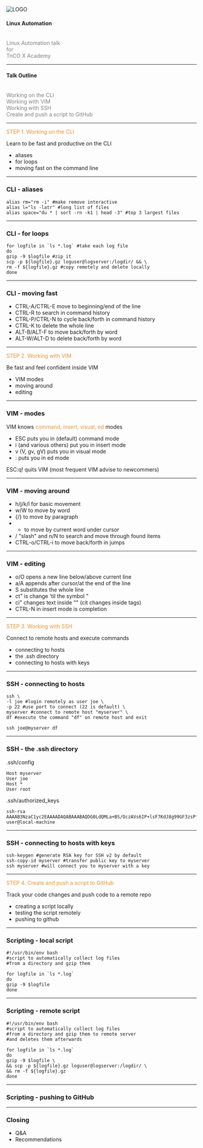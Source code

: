![LOGO](https://www.telenor.me/media/Korporativne%20stranice/Logo/telenor_horizontalni.jpg)

#### Linux Automation
<br>
<span style="color:gray">Linux Automation talk</span>
<br>
<span style="color:gray">for</span>
<br>
<span style="color:gray">TnCO X Academy</span>

---

#### Talk Outline
<br>
<span style="color:gray">Working on the CLI</span>
<br>
<span style="color:gray">Working with VIM</span>
<br>
<span style="color:gray">Working with SSH</span>
<br>
<span style="color:gray">Create and push a script to GitHub</span>

---

<span style="color: #e49436">STEP 1. Working on the CLI</span>

Learn to be fast and productive on the CLI

- aliases
- for loops
- moving fast on the command line

---

### CLI - aliases

```
alias rm="rm -i" #make remove interactive
alias l="ls -latr" #long list of files
alias space="du * | sort -rn -k1 | head -3" #top 3 largest files
```

---

### CLI - for loops

```
for logfile in `ls *.log` #take each log file
do
gzip -9 $logfile #zip it
scp -p ${logfile}.gz loguser@logserver:/logdir/ && \
rm -f ${logfile}.gz #copy remotely and delete locally
done
```

---

### CLI - moving fast

- CTRL-A/CTRL-E move to beginning/end of the line
- CTRL-R to search in command history
- CTRL-P/CTRL-N to cycle back/forth in command history
- CTRL-K to delete the whole line
- ALT-B/ALT-F to move back/forth by word
- ALT-W/ALT-D to delete back/forth by word

---

<span style="color: #e49436">STEP 2. Working with VIM</span>

Be fast and feel confident inside VIM

- VIM modes
- moving around
- editing

---

### VIM - modes

VIM knows <span style="color: #e49436">command, insert, visual, ed</span> modes

- ESC puts you in (default) command mode
- i (and various others) put you in insert mode
- v (V, gv, gV) puts you in visual mode
- : puts you in ed mode

ESC:q! quits VIM (most frequent VIM advise to newcommers)

---

### VIM - moving around

- h/j/k/l for basic movement
- w/W to move by word
- {/} to move by paragraph
- * to move by current word under cursor
- / "slash" and n/N to search and move through found items
- CTRL-o/CTRL-i to move back/forth in jumps

---

### VIM - editing

- o/O opens a new line below/above current line
- a/A appends after cursor/at the end of the line
- S substitutes the whole line
- ct" is change 'til the symbol "
- ci" changes text inside "" (cit changes inside tags)
- CTRL-N in insert mode is completion

---

<span style="color: #e49436">STEP 3. Working with SSH</span>

Connect to remote hosts and execute commands

- connecting to hosts
- the .ssh directory
- connecting to hosts with keys

---

### SSH - connecting to hosts

```
ssh \
-l joe #login remotely as user joe \
-p 22 #use port to connect (22 is default) \
myserver #connect to remote host "myserver" \
df #execute the command "df" on remote host and exit
```

```
ssh joe@myserver df
```

---

### SSH - the .ssh directory

.ssh/config

```
Host myserver
User joe
Host *
User root
```

.ssh/authorized_keys
```
ssh-rsa AAAAB3NzaC1yc2EAAAADAQABAAABAQDG0LdQMLa+BS/OczAVs6IP+lsF7KdJ8g99GF3zsPfE1TnLo6rnb0mYiCCwTyNmcP/RnlMztfqIGZMuWYQPWSVBZFEYegU1I2B3F+Oe9pAasEEo/uDCxcziK2U33VtgoXevnuiOOVyH+KrRkGrkqNhrEPmwyc6mqpmwK43/YxFarWzqP3n/Dn4IF7Jhpq7Or8hMxyT8RIgt9HTHLEbBu/kODH1ZE7kdPrLxCJIHiGp+YBfV/7w6Uxd7Hyy65o8o89laKuih31V8Tsayzj1SWL8Hxmva8/Jpe0IBhDyRR0tlR7dgNWpQmTrqmLdNdxWlWtE9EEPIy4kNY0v7hr8/cPTR user@local-machine
```
---

### SSH - connecting to hosts with keys

```
ssh-keygen #generate RSA key for SSH v2 by default
ssh-copy-id myserver #transfer public key to myserver
ssh myserver #will connect you to myserver with a key
```

---

<span style="color: #e49436">STEP 4. Create and push a script to GitHub</span>

Track your code changes and push code to a remote repo

- creating a script locally
- testing the script remotely
- pushing to github

---

### Scripting - local script

```
#!/usr/bin/env bash
#script to automatically collect log files
#from a directory and gzip them

for logfile in `ls *.log`
do
gzip -9 $logfile
done
```
---

### Scripting - remote script

```
#!/usr/bin/env bash
#script to automatically collect log files
#from a directory and gzip them to remote server
#and deletes them afterwards

for logfile in `ls *.log`
do
gzip -9 $logfile \
&& scp -p ${logfile}.gz loguser@logserver:/logdir/ \
&& rm -f ${logfile}.gz
done
```
---

### Scripting - pushing to GitHub

---

### Closing

- Q&A
- Recommendations


